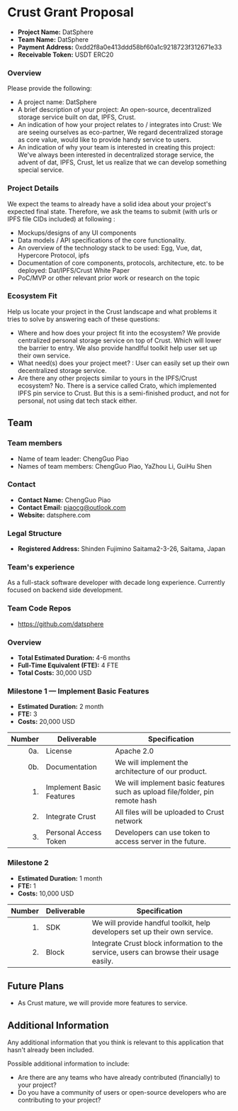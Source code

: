 # Crust Grant Proposal

* **Project Name:** DatSphere  
* **Team Name:** DatSphere  
* **Payment Address:** 0xdd2f8a0e413ddd58bf60a1c9218723f312671e33  
* **Receivable Token:** USDT ERC20  

### Overview
Please provide the following:
  * A project name: DatSphere  
  * A brief description of your project: An open-source, decentralized storage service built on dat, IPFS, Crust.  
  * An indication of how your project relates to / integrates into Crust: We are seeing ourselves as eco-partner, We regard decentralized storage as core value, would like to provide handy service to users. 
  * An indication of why your team is interested in creating this project: We've always been interested in decentralized storage service, the advent of dat, IPFS, Crust, let us realize that we can develop something special service.

### Project Details 

We expect the teams to already have a solid idea about your project's expected final state. Therefore, we ask the teams to submit (with urls or IPFS file CIDs included) at following :

* Mockups/designs of any UI components
* Data models / API specifications of the core functionality.
* An overview of the technology stack to be used: Egg, Vue, dat, Hypercore Protocol, ipfs
* Documentation of core components, protocols, architecture, etc. to be deployed: Dat/IPFS/Crust White Paper
* PoC/MVP or other relevant prior work or research on the topic

### Ecosystem Fit 

Help us locate your project in the Crust landscape and what problems it tries to solve by answering each of these questions:

* Where and how does your project fit into the ecosystem? We provide centralized personal storage service on top of Crust. Which will lower the barrier to entry. We also provide handlful toolkit help user set up their own service.
* What need(s) does your project meet? : User can easily set up their own decentralized storage service.
* Are there any other projects similar to yours in the IPFS/Crust ecosystem? 
  No. There is a service called Crato, which implemented IPFS pin service to Crust. But this is a semi-finished product, and not for personal, not using dat tech stack either.

## Team

### Team members
* Name of team leader: ChengGuo Piao  
* Names of team members: ChengGuo Piao, YaZhou Li, GuiHu Shen	 

### Contact
* **Contact Name:** ChengGuo Piao
* **Contact Email:** piaocg@outlook.com
* **Website:** datsphere.com

### Legal Structure 
* **Registered Address:** Shinden Fujimino Saitama2-3-26, Saitama, Japan 

### Team's experience
As a full-stack software developer with decade long experience. Currently focused on backend side development.  


### Team Code Repos
* https://github.com/datsphere  

### Overview
* **Total Estimated Duration:** 4-6 months
* **Full-Time Equivalent (FTE):**  4 FTE
* **Total Costs:** 30,000 USD

### Milestone 1 — Implement Basic Features 
* **Estimated Duration:** 2 month
* **FTE:**  3
* **Costs:** 20,000 USD
 
| Number | Deliverable | Specification |
| -----: | ----------- | ------------- |
| 0a. | License | Apache 2.0 |
| 0b. | Documentation | We will implement the architecture of our product. |
| 1. | Implement Basic Features | We will implement basic features such as upload file/folder, pin remote hash |  
| 2. | Integrate Crust | All files will be uploaded to Crust network | 
| 3. | Personal Access Token | Developers can use token to access server in the future. |   

### Milestone 2 

* **Estimated Duration:** 1 month
* **FTE:**  1
* **Costs:** 10,000 USD

| Number | Deliverable | Specification |
| -----: | ----------- | ------------- |
| 1. | SDK | We will provide handful toolkit, help developers set up their own service.  | 
| 2. | Block | Integrate Crust block information to the service, users can browse their usage easily. |


## Future Plans

- As Crust mature, we will provide more features to service.

## Additional Information 

Any additional information that you think is relevant to this application that hasn't already been included.

Possible additional information to include:

* Are there are any teams who have already contributed (financially) to your project?
* Do you have a community of users or open-source developers who are contributing to your project?
